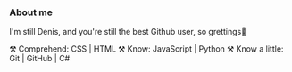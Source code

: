 ### About me

I'm still Denis, and you're still the best Github user, so grettings👋

⚒️ Comprehend: CSS | HTML
⚒️ Know: JavaScript | Python
⚒️ Know a little: Git | GitHub | C#
